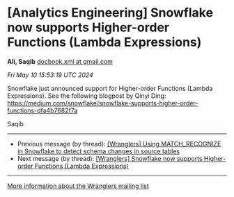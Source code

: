 


[Analytics Engineering] Snowflake now supports Higher-order Functions (Lambda Expressions)
==========================================================================================


**Ali, Saqib**
[docbook.xml at gmail.com](mailto:wranglers%40analyticsengineering.net?Subject=Re%3A%20%5BWranglers%5D%20Snowflake%20now%20supports%20Higher-order%20Functions%20%28Lambda%0A%20Expressions%29&In-Reply-To=%3CCABDm0O9v-Jd9KvJDiECx8mfTC0ywX_Kmv3Gh4SwS_99Mpm4V5g%40mail.gmail.com%3E "[Wranglers] Snowflake now supports Higher-order Functions (Lambda Expressions)")   

*Fri May 10 15:53:19 UTC 2024*  

Snowflake just announced support for Higher-order Functions (Lambda
Expressions). See the following blogpost by Qinyi Ding:
<https://medium.com/snowflake/snowflake-supports-higher-order-functions-dfa4b7682f7a>

Saqib
  
  




---


* Previous message (by thread): [[Wranglers] Using MATCH\_RECOGNIZE in Snowflake to detect schema changes in source tables](000062.html)
* Next message (by thread): [[Wranglers] Snowflake now supports Higher-order Functions (Lambda Expressions)](000069.html)




---


[More information about the Wranglers
mailing list](https://analyticsengineering.net/mailman/listinfo/wranglers)  




